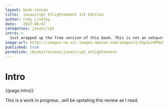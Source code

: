 ```yaml
---
layout: book-review
title:  Javascript Enlightenment 1st Edition
author: Cody Lindley
date:   2017-08-07
categories: javascript
intro: >
  Just wrapped up the free version of this book. This is not an exhaustive reference for Javascript, but is rather focused on delivering each topic with minimal discussion, preferring to focus on code examples instead. My goal when reading this book was to understand better how Javascript builds objects from a function constructor, in preparation for understanding ES6 classes. This is one of the first actual books I've read on core Javascript, and I thoroughly enjoyed and identified with the author's style.
image-url: https://images-na.ssl-images-amazon.com/images/I/41pZo24FNvL._SX377_BO1,204,203,200_.jpg
published: true
permalink: /books/reviews/javascript_enlightenment
---
```

# Intro

{{page.intro}}

This is a work in progress...will be updating this review as I read.
